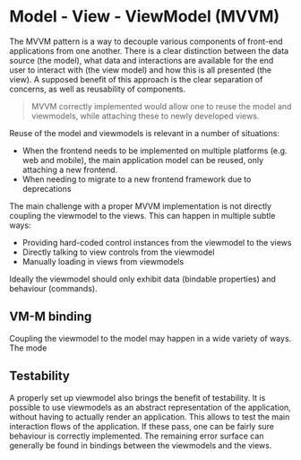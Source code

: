 Model - View - ViewModel (MVVM)
=======================

The MVVM pattern is a way to decouple various components of front-end applications from one another. There is a clear distinction between the data source (the model), what data and interactions are available for the end user to interact with (the view model) and how this is all presented (the view). A supposed benefit of this approach is the clear separation of concerns, as well as reusability of components.

> MVVM correctly implemented would allow one to reuse the model and viewmodels, while attaching these to newly developed views.

Reuse of the model and viewmodels is relevant in a number of situations:

- When the frontend needs to be implemented on multiple platforms (e.g. web and mobile), the main application model can be reused, only attaching a new frontend.
- When needing to migrate to a new frontend framework due to deprecations

The main challenge with a proper MVVM implementation is not directly coupling the viewmodel to the views. This can happen in multiple subtle ways:
- Providing hard-coded control instances from the viewmodel to the views
- Directly talking to view controls from the viewmodel
- Manually loading in views from viewmodels

Ideally the viewmodel should only exhibit data (bindable properties) and behaviour (commands).

## VM-M binding
Coupling the viewmodel to the model may happen in a wide variety of ways. The mode

## Testability
A properly set up viewmodel also brings the benefit of testability. It is possible to use viewmodels as an abstract representation of the application, without having to actually render an application. This allows to test the main interaction flows of the application. If these pass, one can be fairly sure behaviour is correctly implemented. The remaining error surface can generally be found in bindings between the viewmodels and the views.

